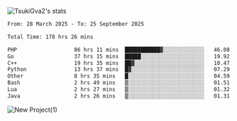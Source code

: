 
![TsukiGva2's stats](https://github-readme-stats.vercel.app/api?username=TsukiGva2&show_icons=true&theme=gruvbox)

<!--START_SECTION:waka-->

```txt
From: 28 March 2025 - To: 25 September 2025

Total Time: 178 hrs 26 mins

PHP                  86 hrs 11 mins  ███████████▓░░░░░░░░░░░░░   46.08 %
Go                   37 hrs 15 mins  █████░░░░░░░░░░░░░░░░░░░░   19.92 %
C++                  19 hrs 35 mins  ██▓░░░░░░░░░░░░░░░░░░░░░░   10.47 %
Python               13 hrs 37 mins  █▓░░░░░░░░░░░░░░░░░░░░░░░   07.29 %
Other                8 hrs 35 mins   █░░░░░░░░░░░░░░░░░░░░░░░░   04.59 %
Bash                 2 hrs 49 mins   ▒░░░░░░░░░░░░░░░░░░░░░░░░   01.51 %
Lua                  2 hrs 27 mins   ▒░░░░░░░░░░░░░░░░░░░░░░░░   01.32 %
Java                 2 hrs 26 mins   ▒░░░░░░░░░░░░░░░░░░░░░░░░   01.31 %
```

<!--END_SECTION:waka-->

![New Project(1)](https://github.com/user-attachments/assets/ca397c4b-527a-4830-9802-b71a2622b058)

<!--
![91IYheGYbCL](https://github.com/user-attachments/assets/81d7ee5b-489d-41a0-a545-5872971bd286)
-->
